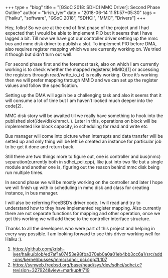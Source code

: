 +++
type = "blog"
title = "[GSoC 2018: SDHCI MMC Driver]: Second Phase Outline"
author = "krish_iyer"
date = "2018-06-14 11:51:57+05:30"
tags = ["haiku", "software", "GSoC 2018", "SDHCI", "MMC", "Drivers"]
+++

Hey, folks! So we are at the end of first phase of the project and I had expected that I would be able to implement PIO but it 
seems that I have lagged a bit. Till now we have got our controller driver setting up the mmc bus and mmc disk driver to 
publish a slot. To implement PIO before DMA, also requires register mapping which we are currently working on. We tried it 
though but didn’t turn out well. 

For second phase first and the foremost task, also on which I am currently working is to check whether the mapped registers(
MMIO)[1] or accessing the registers through read/write_io_(x) is really working. Once it’s working then we will prefer mapping 
through MMIO and we can set up the register values and follow the specification.

Setting up the DMA will again be a challenging task and also it seems that it will consume a lot of time but I am haven’t 
looked much deeper into the code[2]. 

MMC disk story will be awaited till we really have something to hook into the published slot(/dev/disk/mmc/..). Later in this, 
operations on block will be implemented like block capacity, io scheduling for read and write etc

Bus manager will come into picture when interrupts and data transfer will be setted up and only thing will be left i.e created 
an instance for particular job to be get it done and return back.

Still there are two things more to figure out, one is controller and bus(mmc) separation(currently both in sdhci_pci.cpp), 
like just into two file but a single module and another one is, figuring out the reason behind mmc disk being run multiple 
times. 

In second phase we will be mostly working on the controller and later I hope we will finish up with io scheduling in mmc disk 
and class for creating instance, in bus manager.

I will also be referring FreeBSD’s driver code. I will read and try to understand how to they have implemented register 
mapping. Also currently there are not separate functions for mapping and other operation, once we get this working we will add 
these to the controller interface structure.

Thanks to all the developers who were part of this project and helping in every way possible. I am looking forward to see this 
driver working well for Haiku :).

1. https://github.com/krish-iyer/haiku/blob/ed7af1a07453e98fba370eb0a0a01eb4bb3cc6a1/src/add-ons/kernel/busses/mmc/sdhci_pci.cpp#L107
2. https://svnweb.freebsd.org/base/head/sys/dev/sdhci/sdhci.c?revision=327924&view=markup#l719

